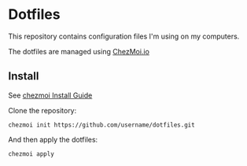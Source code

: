 # Dotfiles

This repository contains configuration files I'm using on my computers.

The dotfiles are managed using [ChezMoi.io](https://www.chezmoi.io/)

## Install

See [chezmoi Install Guide](https://github.com/twpayne/chezmoi/blob/master/docs/INSTALL.md)

Clone the repository:

```
chezmoi init https://github.com/username/dotfiles.git
```

And then apply the dotfiles:

```
chezmoi apply
```
